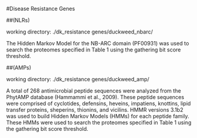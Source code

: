 #Disease Resistance Genes

##(NLRs)

working directory: ./dk_resistance genes/duckweed_nbarc/

The Hidden Markov Model for the NB-ARC domain (PF00931) was used to search the proteomes specified in Table 1 using the gathering bit score threshold.


##(AMPs)

working directory: ./dk_resistance genes/duckweed_amp/

A total of 268 antimicrobial peptide sequences were analyzed from the PhytAMP database (Hammammi et al., 2009). These peptide sequences were comprised of cyclotides, defensins, heveins, impatiens, knottins, lipid transfer proteins, sheperins, thionins, and vicilins. HMMR versions 3.1b2 was used to build Hidden Markov Models (HMMs) for each peptide family. These HMMs were used to search the proteomes specified in Table 1 using the gathering bit score threshold.

 
 
